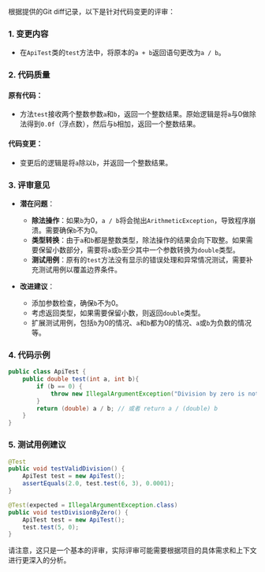 根据提供的Git diff记录，以下是针对代码变更的评审：

### 1. 变更内容

- 在`ApiTest`类的`test`方法中，将原本的`a + b`返回语句更改为`a / b`。

### 2. 代码质量

#### 原有代码：
- 方法`test`接收两个整数参数`a`和`b`，返回一个整数结果。原始逻辑是将`a`与0做除法得到`0.0f`（浮点数），然后与`b`相加，返回一个整数结果。

#### 代码变更：
- 变更后的逻辑是将`a`除以`b`，并返回一个整数结果。

### 3. 评审意见

- **潜在问题**：
  - **除法操作**：如果`b`为0，`a / b`将会抛出`ArithmeticException`，导致程序崩溃。需要确保`b`不为0。
  - **类型转换**：由于`a`和`b`都是整数类型，除法操作的结果会向下取整。如果需要保留小数部分，需要将`a`或`b`至少其中一个参数转换为`double`类型。
  - **测试用例**：原有的`test`方法没有显示的错误处理和异常情况测试，需要补充测试用例以覆盖边界条件。

- **改进建议**：
  - 添加参数检查，确保`b`不为0。
  - 考虑返回类型，如果需要保留小数，则返回`double`类型。
  - 扩展测试用例，包括`b`为0的情况、`a`和`b`都为0的情况、`a`或`b`为负数的情况等。

### 4. 代码示例

```java
public class ApiTest {
    public double test(int a, int b){
        if (b == 0) {
            throw new IllegalArgumentException("Division by zero is not allowed");
        }
        return (double) a / b; // 或者 return a / (double) b
    }
}
```

### 5. 测试用例建议

```java
@Test
public void testValidDivision() {
    ApiTest test = new ApiTest();
    assertEquals(2.0, test.test(6, 3), 0.0001);
}

@Test(expected = IllegalArgumentException.class)
public void testDivisionByZero() {
    ApiTest test = new ApiTest();
    test.test(5, 0);
}
```

请注意，这只是一个基本的评审，实际评审可能需要根据项目的具体需求和上下文进行更深入的分析。